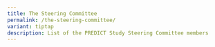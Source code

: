 ```yaml
---
title: The Steering Committee
permalink: /the-steering-committee/
variant: tiptap
description: List of the PREDICT Study Steering Committee members
---
```

